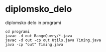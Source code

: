 # diplomsko_delo
 diplomsko delo in programi
```
cd programi
javac -d out RangeQuery/*.java
javac -d out -cp out Utils.java Timing.java
java -cp "out" Timing.java
```